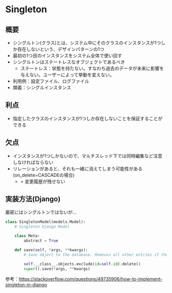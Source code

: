 # Singleton
## 概要
- シングルトン(クラス)とは、システム中にそのクラスのインスタンスが1つしか存在しないという、デザインパターンの1つ
- 最初の1つ目のインスタンスをシステム全体で使い回す
- シングルトンはステートレスなオブジェクトであるべき
  - ステートレス：状態を持たない。すなわち過去のデータが未来に影響を与えない。ユーザーによって挙動を変えない。
- 利用例：設定ファイル、ログファイル
- 類義：シングルインスタンス

## 利点
- 指定したクラスのインスタンスが1つしか存在しないことを保証することができる

## 欠点
- インスタンスが1つしかないので、マルチスレッド下では同時編集など注意しなければならない
- リレーションがあると、それも一緒に消えてしまう可能性がある(on_delete=CASCADEの場合)
  - = 変更履歴が残せない

## 実装方法(Django)
厳密にはシングルトンではないが...
```python
class SingletonModel(models.Model):
    # Singleton Django Model

    class Meta:
        abstract = True

    def save(self, *args, **kwargs):
        # Save object to the database. Removes all other entries if there are any.

        self.__class__.objects.exclude(id=self.id).delete()
        super().save(*args, **kwargs)
```
参考：https://stackoverflow.com/questions/49735906/how-to-implement-singleton-in-django

